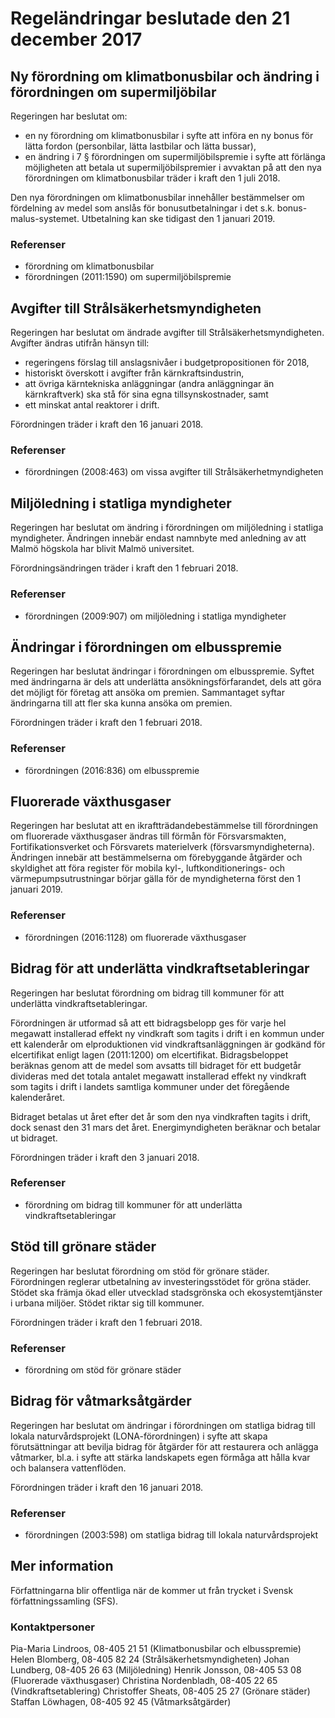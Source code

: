 # Regeländringar beslutade den 21 december 2017

## Ny förordning om klimatbonusbilar och ändring i förordningen om supermiljöbilar

Regeringen har beslutat om:

* en ny förordning om klimatbonusbilar i syfte att införa en ny bonus för lätta fordon (personbilar, lätta lastbilar och lätta bussar),
* en ändring i 7 § förordningen om supermiljöbilspremie i syfte att förlänga möjligheten att betala ut supermiljöbilspremier i avvaktan på att den nya förordningen om klimatbonusbilar träder i kraft den 1 juli 2018\.

Den nya förordningen om klimatbonusbilar innehåller bestämmelser om fördelning av medel som anslås för bonusutbetalningar i det s.k. bonus\-malus\-systemet. Utbetalning kan ske tidigast den 1 januari 2019\.

### Referenser

* förordning om klimatbonusbilar
* förordningen (2011:1590\) om supermiljöbilspremie

## Avgifter till Strålsäkerhetsmyndigheten

Regeringen har beslutat om ändrade avgifter till Strålsäkerhetsmyndigheten. Avgifter ändras utifrån hänsyn till:

* regeringens förslag till anslagsnivåer i budgetpropositionen för 2018,
* historiskt överskott i avgifter från kärnkraftsindustrin,
* att övriga kärntekniska anläggningar (andra anläggningar än kärnkraftverk) ska stå för sina egna tillsynskostnader, samt
* ett minskat antal reaktorer i drift.

Förordningen träder i kraft den 16 januari 2018\.

### Referenser

* förordningen (2008:463\) om vissa avgifter till Strålsäkerhetmyndigheten

## Miljöledning i statliga myndigheter

Regeringen har beslutat om ändring i förordningen om miljöledning i statliga myndigheter. Ändringen innebär endast namnbyte med anledning av att Malmö högskola har blivit Malmö universitet.

Förordningsändringen träder i kraft den 1 februari 2018\.

### Referenser

* förordningen (2009:907\) om miljöledning i statliga myndigheter

## Ändringar i förordningen om elbusspremie

Regeringen har beslutat ändringar i förordningen om elbusspremie. Syftet med ändringarna är dels att underlätta ansökningsförfarandet, dels att göra det möjligt för företag att ansöka om premien. Sammantaget syftar ändringarna till att fler ska kunna ansöka om premien.

Förordningen träder i kraft den 1 februari 2018\.

### Referenser

* förordningen (2016:836\) om elbusspremie

## Fluorerade växthusgaser

Regeringen har beslutat att en ikraftträdandebestämmelse till förordningen om fluorerade växthusgaser ändras till förmån för Försvarsmakten, Fortifikationsverket och Försvarets materielverk (försvarsmyndigheterna). Ändringen innebär att bestämmelserna om förebyggande åtgärder och skyldighet att föra register för mobila kyl\-, luftkonditionerings\- och värmepumpsutrustningar börjar gälla för de myndigheterna först den 1 januari 2019\.

### Referenser

* förordningen (2016:1128\) om fluorerade växthusgaser

## Bidrag för att underlätta vindkraftsetableringar

Regeringen har beslutat förordning om bidrag till kommuner för att underlätta vindkraftsetableringar.

Förordningen är utformad så att ett bidragsbelopp ges för varje hel megawatt installerad effekt ny vindkraft som tagits i drift i en kommun under ett kalenderår om elproduktionen vid vindkraftsanläggningen är godkänd för elcertifikat enligt lagen (2011:1200\) om elcertifikat. Bidragsbeloppet beräknas genom att de medel som avsatts till bidraget för ett budgetår divideras med det totala antalet megawatt installerad effekt ny vindkraft som tagits i drift i landets samtliga kommuner under det föregående kalenderåret.

Bidraget betalas ut året efter det år som den nya vindkraften tagits i drift, dock senast den 31 mars det året. Energimyndigheten beräknar och betalar ut bidraget.

Förordningen träder i kraft den 3 januari 2018\.

### Referenser

* förordning om bidrag till kommuner för att underlätta vindkraftsetableringar

## Stöd till grönare städer

Regeringen har beslutat förordning om stöd för grönare städer. Förordningen reglerar utbetalning av investeringsstödet för gröna städer. Stödet ska främja ökad eller utvecklad stadsgrönska och ekosystemtjänster i urbana miljöer. Stödet riktar sig till kommuner.

Förordningen träder i kraft den 1 februari 2018\.

### Referenser

* förordning om stöd för grönare städer

## Bidrag för våtmarksåtgärder

Regeringen har beslutat om ändringar i förordningen om statliga bidrag till lokala naturvårdsprojekt (LONA\-förordningen) i syfte att skapa förutsättningar att bevilja bidrag för åtgärder för att restaurera och anlägga våtmarker, bl.a. i syfte att stärka landskapets egen förmåga att hålla kvar och balansera vattenflöden.

Förordningen träder i kraft den 16 januari 2018\.

### Referenser

* förordningen (2003:598\) om statliga bidrag till lokala naturvårdsprojekt

## Mer information

Författningarna blir offentliga när de kommer ut från trycket i Svensk författningssamling (SFS).

### Kontaktpersoner

Pia\-Maria Lindroos, 08\-405 21 51 (Klimatbonusbilar och elbusspremie)
Helen Blomberg, 08\-405 82 24 (Strålsäkerhetsmyndigheten)
Johan Lundberg, 08\-405 26 63 (Miljöledning)
Henrik Jonsson, 08\-405 53 08 (Fluorerade växthusgaser)
Christina Nordenbladh, 08\-405 22 65 (Vindkraftsetablering)
Christoffer Sheats, 08\-405 25 27 (Grönare städer)
Staffan Löwhagen, 08\-405 92 45 (Våtmarksåtgärder)
